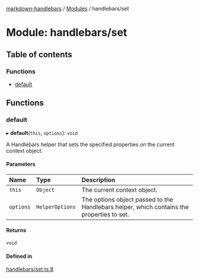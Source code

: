 [markdown-handlebars](../README.md) / [Modules](../modules.md) / handlebars/set

# Module: handlebars/set

## Table of contents

### Functions

- [default](handlebars_set.md#default)

## Functions

### default

▸ **default**(`this`, `options`): `void`

A Handlebars helper that sets the specified properties on the current context object.

#### Parameters

| Name | Type | Description |
| :------ | :------ | :------ |
| `this` | `Object` | The current context object. |
| `options` | `HelperOptions` | The options object passed to the Handlebars helper, which contains the properties to set. |

#### Returns

`void`

#### Defined in

[handlebars/set.ts:8](https://github.com/nationalparkservice/npmap5-plugins/blob/044451c/markdown-handlebars/src/handlebars/set.ts#L8)
